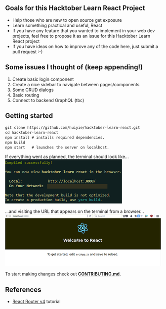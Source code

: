 ## Goals for this Hacktober Learn React Project

* Help those who are new to open source get exposure
* Learn something practical and useful, React
* If you have any feature that you wanted to implement in your web dev projects, feel free to propose it as an issue for this Hacktober Learn React project
* If you have ideas on how to improve any of the code here, just submit a pull request :-)

## Some issues I thought of (keep appending!)

1. Create basic login component 
2. Create a nice sidebar to navigate between pages/components
3. Some CRUD dialogs
4. Basic routing
5. Connect to backend GraphQL (tbc)

## Getting started

```
git clone https://github.com/huiyie/hacktober-learn-react.git
cd hacktober-learn-react
npm install # installs required dependencies.
npm build
npm start   # launches the server on localhost.
```

If everything went as planned, the terminal should look like...  
![Screenshot of a successful npm start in terminal](references/screenshots/npm-start-terminal.png/?raw=true "Screenshot of npm start")

...and visiting the URL that appears on the terminal from a browser...  
![Screenshot of Browser upon npm start](references/screenshots/npm-start-browser.png/?raw=true "Screenshot of npm start")

To start making changes check out <a href="https://github.com/huiyie/hacktober-learn-react/blob/master/CONTRIBUTING.md" target="_blank"><b>CONTRIBUTING.md</b></a>.

## References

* [React Router v4](https://medium.com/@pshrmn/a-simple-react-router-v4-tutorial-7f23ff27adf) tutorial
